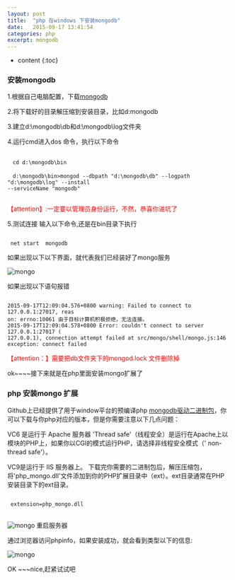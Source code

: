 ```yaml
---
layout: post
title:  "php 在windows 下安装mongodb"
date:   2015-09-17 13:41:54
categories: php
excerpt: mongodb
---
```


* content
{:toc}

### 安装mongodb

1.根据自己电脑配置，下载[mongodb](http://www.mongodb.org/downloads)

2.将下载好的目录解压缩到安装目录，比如d:mongodb

3.建立d:\mongodb\db和d:\mongodb\log文件夹

4.运行cmd进入dos 命令，执行以下命令
<pre><code>
　cd d:\mongodb\bin

　d:\mongodb\bin>mongod --dbpath "d:\mongodb\db" --logpath "d:\mongodb\log" --install 
--serviceName "mongodb"

</code></pre>
<font color="red">	  【attention】:一定要以管理员身份运行，不然，恭喜你进坑了</font>


5.测试连接
	输入以下命令,还是在bin目录下执行
<pre><code>
 net start  mongodb
</code></pre>
如果出现以下以下界面，就代表我们已经装好了mongo服务

![mongo](http://hexing-w.github.io/css/pics/mon.png) 


如果出现以下语句报错
<pre><code>
2015-09-17T12:09:04.576+0800 warning: Failed to connect to 127.0.0.1:27017, reas
on: errno:10061 由于目标计算机积极拒绝，无法连接。
2015-09-17T12:09:04.578+0800 Error: couldn't connect to server 127.0.0.1:27017 (
127.0.0.1), connection attempt failed at src/mongo/shell/mongo.js:146
exception: connect failed
</code></pre>
<font color="red">【attention：】需要把db文件夹下的mongod.lock 文件删除掉</font>


ok~~~~接下来就是在php里面安装mongo扩展了



### php 安装mongo 扩展


Github上已经提供了用于window平台的预编译php [mongodb驱动二进制包](https://s3.amazonaws.com/drivers.mongodb.org/php/index.html)，你可以下载与你php对应的版本，但是你需要注意以下几点问题：

VC6 是运行于 Apache 服务器
'Thread safe'（线程安全）是运行在Apache上以模块的PHP上，如果你以CGI的模式运行PHP，请选择非线程安全模式（' non-thread safe'）。


VC9是运行于 IIS 服务器上。
下载完你需要的二进制包后，解压压缩包，将'php_mongo.dll'文件添加到你的PHP扩展目录中（ext）。ext目录通常在PHP安装目录下的ext目录。


<pre><code>
 extension=php_mongo.dll
</code>
</pre>
![mongo](http://hexing-w.github.io/css/pics/mongo.png) 
重启服务器

通过浏览器访问phpinfo，如果安装成功，就会看到类型以下的信息:

![mongo](http://hexing-w.github.io/css/pics/mongo.png) 


OK ~~~nice,赶紧试试吧




